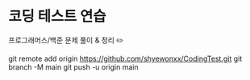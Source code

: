 # 코딩 테스트 연습

프로그래머스/백준 문제 풀이 & 정리 ✏️


git remote add origin https://github.com/shyewonxx/CodingTest.git
git branch -M main
git push -u origin main

